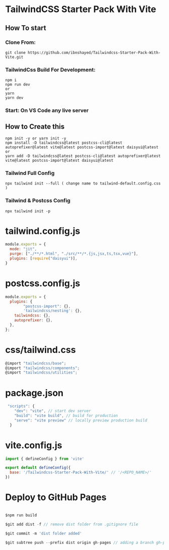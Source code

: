 # TailwindCSS Starter Pack With Vite

## **How To start**

### **Clone From:**

```
git clone https://github.com/ibnshayed/Tailwindcss-Starter-Pack-With-Vite.git
```

### **TailwindCss Build For Development:**

```
npm i
npm run dev
or
yarn
yarn dev
```

### **Start: On VS Code any live server**

## **How to Create this**

```
npm init -y or yarn init -y
npm install -D tailwindcss@latest postcss-cli@latest autoprefixer@latest vite@latest postcss-import@latest daisyui@latest
or
yarn add -D tailwindcss@latest postcss-cli@latest autoprefixer@latest vite@latest postcss-import@latest daisyui@latest
```

### Tailwind Full Config

```
npx tailwind init --full ( change name to tailwind-default.config.css )
```

### Tailwind & Postcss Config

```
npx tailwind init -p
```

# tailwind.config.js

```javascript
module.exports = {
  mode: "jit",
  purge: ["./**/*.html", "./src/**/*.{js,jsx,ts,tsx,vue}"],
  plugins: [require("daisyui")],
}
```

# postcss.config.js

```javascript
module.exports = {
  plugins: {
		"postcss-import": {},
		'tailwindcss/nesting': {},
    tailwindcss: {},
    autoprefixer: {},
  },
};

```

# css/tailwind.css
```javascript
@import "tailwindcss/base";
@import "tailwindcss/components";
@import "tailwindcss/utilities";
```


# package.json

```javascript
 "scripts": {
    "dev": "vite", // start dev server
    "build": "vite build", // build for production
    "serve": "vite preview" // locally preview production build
  }
```

# vite.config.js

```javascript
import { defineConfig } from 'vite'

export default defineConfig({
  base: '/Tailwindcss-Starter-Pack-With-Vite/' // '/<REPO_NAME>/'
})
```

# Deploy to GitHub Pages

```javascript

$npm run build

$git add dist -f // remove dist folder from .gitignore file

$git commit -m 'dist folder added'

$git subtree push --prefix dist origin gh-pages // adding a branch gh-pages and deploy

```
